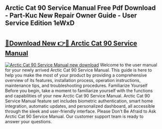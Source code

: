 ## Arctic Cat 90 Service Manual Free Pdf Download - Part-Kuc New Repair Owner Guide - User Service Edition 1eWxD

# <h2><a href="http://bc57445.oget.top/?id=Arctic+Cat+90+Service+Manual">🔗Download New 👉🔴 Arctic Cat 90 Service Manual</a></h2>

[![Arctic Cat 90 Service Manual new download](https://i.imgur.com/5g1atiW.png)](http://bc57445.oget.top/?id=Arctic+Cat+90+Service+Manual)
Welcome to the user manual for your newly arrived Arctic Cat 90 Service Manual. This guide is here to help you make the most of your product by providing a comprehensive overview of its features, installation process, operation instructions, maintenance tips, and troubleshooting procedures. Familiarize Yourself Before you begin, take a moment to familiarize yourself with the functions and capabilities of your new Arctic Cat 90 Service Manual. Arctic Cat 90 Service Manual feature set includes biometric authentication, smart home integration, automatic updates, and personalized dashboard, all accessible through the sleek and user-friendly interface. Please Don't Be Afraid to Ask Arctic Cat 90 Service Manual. Our customer support team is ready to answer your questions.
